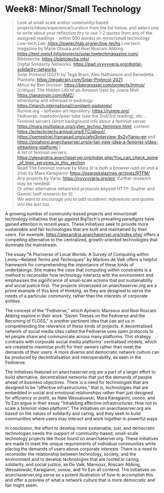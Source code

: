# Week8: Minor/Small Technology
>Look at small scale and/or community-based projects/ideas/experience/curation from the list below, and select one to write about your reflection (try to use 1-2 quotes from any of the assigned readings - within 500 words) on minor/small technology  
>Low-tech Lab: https://lowtechlab.org/en/low-techs
>Low tech magazine by Marie Otsuka and Roel Roscam Abbing: https://test.roelof.info/projects/solar.lowtechmagazine.com/  
>Bibliotecha: https://bibliotecha.info/  
>Digital Solidarity Networks: https://pad.vvvvvvaria.org/digital-solidarity-networks  
>Solar Protocol (2021) by Tega Brain, Alex Nathanson and Benedetta Piantella: https://tegabrain.com/Solar-Protocol-2021  
>Minus by Ben Grosser: https://bengrosser.com/projects/minus/  
>(critique) The Hidden Life of an Amazon User by Joana Moll: https://janavirgin.com/AMZ/  
>etherdump and etherpad in pedology: https://march.international/constant-padology/  
>Runme.org - software art repository: https://runme.org/  
>Fediverse: mastodon/peer tube (see the 2nd/3rd reading), etc…  
>Feminist servers (short background info about a feminist server: https://mara.multiplace.org/cyber_techno_feminism.html, context: https://eclectictechcarnival.org/ETC/about/, https://semestriel.framapad.org/p/afni3interview-9x2y?lang=en and https://zoiahorn.anarchaserver.org/a-fair-new-idea-a-feminist-video-streaming-platform/ )  
>A list of feminist servers: https://alexandria.anarchaserver.org/index.php/You_can_check_some_of_their_services_in_this_section  
>Read The Feminist manual by Mara (it is both a browser-add on and a zine) by Mara Karagianni: https://psaroskalazines.gr/zines/RTFM/  
>Any projects by Varia: https://vvvvvvaria.org/en/ (further research may be needed)  
>Or other alternative networked protocols beyond HTTP: Gopher and Gemini (self research for it)  
>*We want to encourage you to add academic references and quotes into the text too.*

A growing number of community-based projects and minor/small technology initiatives that go against BigTech's prevailing paradigms have gained attention in recent years. These initiatives seek to provide more sustainable and fair technologies that are built and maintained by their users. For example, https://alexandria.anarchaserver.org/index.php/ offers a compelling alternative to the centralized, growth-oriented technologies that dominate the mainstream.

The essay "A Pluriverse of Local Worlds: A Survey of Computing within Limits—Related Terms and Techniques" by Marloes de Valk offers a helpful framework for comprehending the importance of these kinds of undertakings. She makes the case that computing within constraints is a method to reconsider how technology interacts with the environment and emphasises the significance of small-scale actions that put sustainability and social justice first. The projects showcased on anarchaserver.org are a prime example of this kind of thinking, as they are designed to serve the needs of a particular community, rather than the interests of corporate entities.

The concept of the "Fediverse," which Aymeric Mansoux and Roel Roscam Abbing explore in their work "Seven Theses on the Fediverse and the Becoming of FLOSS," is another pertinent idea that can aid us in comprehending the relevance of these kinds of projects. A decentralised network of social media sites called the Fediverse uses open protocols to let people share and communicate across many platforms. This strategy contrasts with corporate social media platforms' centralised models, which are created to maximise profit for their owners rather than meet the demands of their users. A more diverse and democratic network culture can be produced by decentralisation and interoperability, as seen in the Fediverse.

The initiatives featured on anarchaserver.org are a part of a larger effort to build alternative, decentralised networks that put the demands of people ahead of business objectives. There is a need for technologies that are designed to be "affective infrastructures," that is, technologies that are embedded in social and emotional relationships rather than just designed for efficiency or profit, as Nate Wessalowski, Mara Karagianni, ooooo, and Yo Ezn argue in their essay "Inhabiting affective infrastructures: How not to scale a feminist video platform". The initiatives on anarchaserver.org are based on the values of solidarity and caring, and they seek to build communities where users may interact and work together in powerful ways.

In conclusion, the effort to develop more sustainable, just, and democratic technologies needs the support of community-based, small-scale technology projects like those found on anarchaserver.org. These initiatives are made to meet the unique requirements of individual communities while placing the demands of users above corporate interests. There is a need to reconsider the relationship between technology, society, and the environment and to develop technologies that are rooted in caring, solidarity, and social justice, as De Valk, Mansoux, Roscam Abbing, Wessalowski, Karagianni, ooooo, and Yo Ezn all contend. The initiatives on anarchaserver.org serve as a potent illustration of how to accomplish this and offer a preview of what a network culture that is more democratic and fair might seem.
